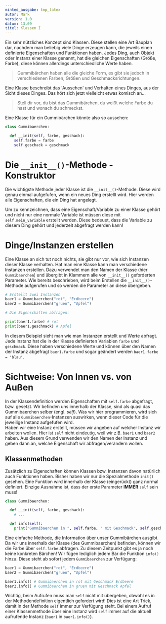 ```yaml
---
minted_ausgabe: tmp_latex  
autor: Mark  
version: 1.0  
datum: 13.09  
titel: Klassen I
---
```


Ein sehr nützliches Konzept sind Klassen. Diese stellen eine Art Bauplan dar,
nachdem man beliebig viele Dinge erzeugen kann, die jeweils einen definierte Eigenschaften und Funktionen haben. Jedes Ding, auch Objekt oder Instanz einer Klasse genannt, hat die gleichen Eigenschaften (Größe, Farbe), diese können allerdings unterschiedliche Werte haben.

> Gummibärchen haben  alle die gleiche
Form, es gibt sie jedoch in verschiedenen Farben, Größen und Geschmacksrichtungen.

Eine Klasse beschreibt das 'Aussehen' und Verhalten eines Dinges, aus der Sicht dieses
Dinges. Das hört sich jetzt vielleicht etwas komisch an...

> Stell dir vor, du bist das Gummibärchen, du weißt welche Farbe du hast und wonach du schmeckst.

Eine Klasse für ein Gummibärchen könnte also so aussehen:

```python
class Gummibaerchen:

  def __init(self, farbe, geschack):
    self.farbe = farbe
    self.geschack = geschmack

```

# Die `__init__()`-Methode - Konstruktor

Die wichtigste Methode jeder Klasse ist die `__init__()`-Methode. Diese wird genau einmal aufgefufen, wenn ein neues Ding erstellt wird. Hier werden alle Eigenschaften, die ein Ding hat angelegt.

Um zu kennzeichnen, dass eine Eigenschaft/Variable zu einer Klasse gehört und nicht nur eine normale Variable ist müssen diese mit `self.mein_variable` erstellt werden. Diese bedeuet, dass die Variable zu diesem Ding gehört und jederzeit abgefragt werden kann!


# Dinge/Instanzen erstellen
Eine Klasse an sich tut noch nichts, sie gibt nur vor, wie sich Instanzen dieser Klasse verhalten. Hat man eine Klasse kann man verschiedene Instanzen erstellen. Dazu verwendet man den Namen der Klasse (hier `Gummibaerchen`) und übergibt in Klammern alle von `__init__()` geforderten Parameter. Wie bereits beschrieben, wird beim Erstellen die `__init__()`-Methode aufgerufen und so werden die Parameter an diese übergeben.

```python
# Erstellt zwei Instanzen
baer1 = Gummibaerchen("rot", "Erdbeere")
baer2 = Gummibaerchen("gruen", "Apfel")

# Die Eigenschaften abfragen:

print(baer1.farbe) # rot
print(baer1.geschmack) # Apfel
```
In diesem Beispiel sieht man wie man Instanzen erstellt und Werte abfragt. Jede Instanz hat die in der Klasse definierten Variablen `farbe` und `geschmack`. Diese haben verschiedene Werte und können über den Namen der Instanz abgefragt `baer1.farbe` und sogar geändert werden `baer1.farbe = 'blau'`.

# Sichtweise: Von Innen vs. von Außen

In der Klassendefinition werden Eigenschaften mit `self.farbe` abgefragt, bzw. gesetzt. Wir befinden uns innerhalb der Klasse, sind als quasi das Gummibaerchen selber (engl. _self_). Was wir hier programmieren, wird sich auf alle `Gummibaerchen`-Instanzen auswirken, wenn dieser Code für die jeweilige Instanz aufgefufen wird.  
Haben wir eine Instanz erstellt, müssen wir angeben auf welcher Instanz wir arbeiten wollen. Hier ist `self` nicht eindeutig, weil
wir z.B. `baer1` und `baer2` haben. Aus diesem Grund verwenden wir den Namen der Instanz und geben dann an, welche Eigenschaft wir abfragen/verändern wollen.


## Klassenmethoden

Zusätzlich zu Eigenschaften können Klassen bzw. Instanzen davon natürlich auch Funktionen haben. Bisher haben wir nur die Spezialmethode `init()` gesehen. Eine Funktion wird innerhalb der Klasse (eingerückt) ganz normal definiert. Einzige Ausnahme ist, dass der erste Parameter **IMMER** `self` sein muss!

```python
class Gummibaerchen:

  def __init(self, farbe, geschack):
    # ...

  def info(self):
    print("Gummibaerchen in ", self.farbe, " mit Geschmack", self.geschmack)
```

Eine einfache Methode, die Information über unser Gummibärchen ausgibt. Da wir uns innerhalb der Klasse (des Gummibaerchen) befinden, können wir die Farbe über `self.farbe` abfragen. Zu diesem Zeitpunkt gibt es ja noch keine konkreten Bärchen! Wir fügen lediglich jedem Bär die Funktion `info()` hinzu. Diese steht ab sofort jedem `Gummibaerchen` zur Verfügung:

```python
baer1 = Gummibaerchen("rot", "Erdbeere")
baer2 = Gummibaerchen("gruen", "Apfel")

baer1.info() # Gummibaerchen in rot mit Geschmack Erdbeere
baer2.info() # Gummibaerchen in gruen mit Geschmack Apfel
```

Wichtig, beim Aufrufen muss man `self` nicht mit übergeben, obwohl es in der Methodendefinition eigentlich gefordert wird! Dies ist eine Art Trick, damit in der Methode `self` immer zur Verfügung steht. Bei einem Aufruf einer Klassenmethode über eine Instanz wird `self` immer auf die aktuell aufrufende Instanz (`baer1` in  `baer1.info()`).
